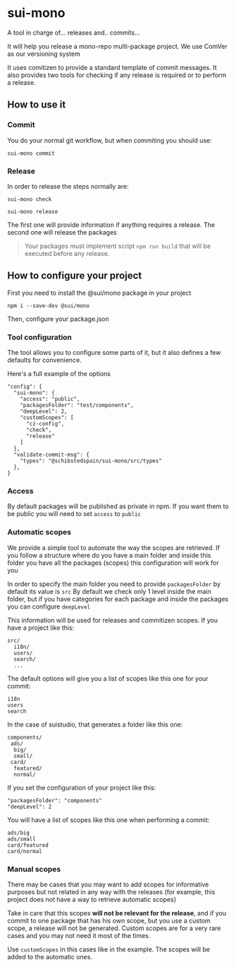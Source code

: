 # sui-mono

A tool in charge of... releases and.. commits...

It will help you release a mono-repo multi-package project.
We use ComVer as our versioning system

It uses comitizen to provide a standard template of commit messages.
It also provides two tools for checking if any release is required or to perform a release.

## How to use it

### Commit

You do your normal git workflow, but when commiting you should use:

```
sui-mono commit
```

### Release

In order to release the steps normally are:

```
sui-mono check

sui-mono release
```

The first one will provide information if anything requires a release.
The second one will release the packages

> Your packages must implement script `npm run build` that will be executed before any release.

## How to configure your project

First you need to install the @sui/mono package in your  project

```
npm i --save-dev @sui/mono
```

Then, configure your package.json

### Tool configuration

The tool allows you to configure some parts of it, but it also defines a few defaults for convenience.

Here's a full example of the options

```
"config": {
  "sui-mono": {
    "access": "public",
    "packagesFolder": "test/components",
    "deepLevel": 2,
    "customScopes": [
      "cz-config",
      "check",
      "release"
    ]
  },
  "validate-commit-msg": {
    "types": "@schibstedspain/sui-mono/src/types"
  },
}
```

### Access

By default packages will be published as private in npm. If you want them to be public you will need to set `access` to `public`

### Automatic scopes

We provide a simple tool to automate the way the scopes are retrieved.
If you follow a structure where do you have a main folder and inside this folder you have all the packages (scopes) this configuration will work for you

In order to specify the main folder you need to provide `packagesFolder` by default its value is `src`
By default we check only 1 level inside the main folder, but if you have categories for each package and inside the packages you can configure `deepLevel`


This information will be used for releases and commitizen scopes. If you have a project like this:

```
src/
  i18n/
  users/
  search/
  ...
```

The default options will give you a list of scopes like this one for your commit:

```
i18n
users
search
```

In the case of suistudio, that generates a folder like this one:

```
components/
 ads/
  big/
  small/
 card/
  featured/
  normal/
```

If you set the configuration of your project like this:
```
"packagesFolder": "components"
"deepLevel": 2
```

You will have a list of scopes like this one when performing a commit:

```
ads/big
ads/small
card/featured
card/normal
```

### Manual scopes

There may be cases that you may want to add scopes for informative purposes but not related in any way with the releases (for example, this project does not have a way to retrieve automatic scopes)

Take in care that this scopes **will not be relevant for the release**, and if you commit to one package that has his own scope, but you use a custom scope, a release will not be generated.
Custom scopes are for a very rare cases and you may not need it most of the times.

Use `customScopes` in this cases like in the example. The scopes will be added to the automatic ones.
